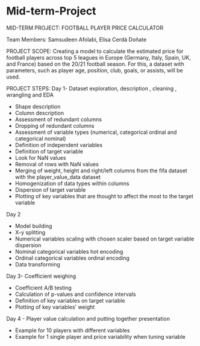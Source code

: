 # Mid-term-Project

MID-TERM PROJECT: FOOTBALL PLAYER PRICE CALCULATOR


Team Members: Samsudeen Afolabi, Elisa Cerdá Doñate




PROJECT SCOPE: Creating a model to calculate the estimated price for football players across top 5 leagues in Europe (Germany, Italy, Spain, UK, and France) based on the 20/21 football season. For this, a dataset with parameters, such as player age, position, club, goals, or assists, will be used.




PROJECT STEPS:
Day 1- Dataset exploration, description , cleaning , wrangling and EDA
   - Shape description
   - Column description
   - Assessment of redundant columns
   - Dropping of redundant columns
   - Assessment of variable types (numerical, categorical ordinal and categorical nominal)
   - Definition of independent variables
   - Definition of target variable
   - Look for NaN values
   - Removal of rows with NaN values
   - Merging of weight, height and right/left columns from the fifa dataset with the player_value_data dataset
   - Homogenization of data types within columns
   - Dispersion of target variable
   - Plotting of key variables that are thought to affect the most to the target variable




Day 2 


   - Model building 
   - X-y splitting
   - Numerical variables scaling with chosen scaler based on target variable dispersion
   - Nominal categorical variables hot encoding
   - Ordinal categorical variables ordinal encoding
   - Data transforming




Day 3- Coefficient weighing 
   - Coefficient A/B testing
   - Calculation of p-values and confidence intervals
   - Definition of key variables on target variable
   - Plotting of key variables' weight




Day 4  - Player value calculation and putting together presentation 


   - Example for 10 players with different variables
   - Example for 1 single player and price variability when tuning variable




